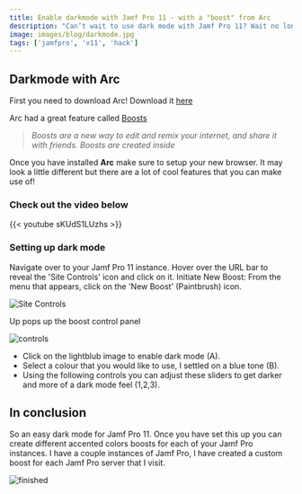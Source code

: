 ```yaml
---
title: Enable darkmode with Jamf Pro 11 - with a "boost" from Arc
description: "Can’t wait to use dark mode with Jamf Pro 11? Wait no longer! With the help of the Arc browser, I create a few boots that will let you use Jamf Pro 11 in dark mode."
image: images/blog/darkmode.jpg
tags: ['jamfpro', 'v11', 'hack']
---
```


## Darkmode with Arc

First you need to download Arc! Download it [here](https://arc.net)

Arc had a great feature called [Boosts](https://arc.net/boosts)

>*Boosts are a new way to edit and remix your internet, and share it with friends. Boosts are created inside*

Once you have installed **Arc** make sure to setup your new browser. It may look a little different but there are a lot of cool features that you can make use of!

### Check out the video below

{{< youtube sKUdS1LUzhs >}}

### Setting up dark mode

Navigate over to your Jamf Pro 11 instance. Hover over the URL bar to reveal the 'Site Controls' icon and click on it. Initiate New Boost: From the menu that appears, click on the 'New Boost' (Paintbrush) icon.

![Site Controls](https://share.cleanshot.com/y0ydSF6J+)

Up pops up the boost control panel

![controls](https://blog.motionbug.com/images/blog/boostdark.jpg)

- Click on the lightblub image to enable dark mode (A).
- Select a colour that you would like to use, I settled on a blue tone (B).
- Using the following controls you can adjust these sliders to get darker and more of a dark mode feel (1,2,3).

## In conclusion

So an easy dark mode for Jamf Pro 11. Once you have set this up you can create different accented colors boosts for each of your Jamf Pro instances. I have a couple instances of Jamf Pro, I have created a custom boost for each Jamf Pro server that I visit.

![finished](https://blog.motionbug.com/images/blog/darkmode.jpg)
